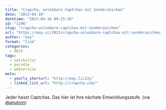 ```yaml
---
title: "Crapcha, unlösbare Captchas mit Sonderzeichen"
date: "2013-04-16"
datetime: "2013-04-16 09:25:36"
id: "1196"
slug: "crapcha-unlosbare-captchas-mit-sonderzeichen"
url: "https://eay.cc/2013/crapcha-unlosbare-captchas-mit-sonderzeichen/"
author: "eay"
format: "link"
categories:
  - 0815
tags:
  - netzkultur
  - parodie
  - webservice
meta:
  - yourls_shorturl: "http://eay.li/22y"
  - linked_list_url: "http://crapcha.com/"
---
```


Jeder hasst Captchas. Das hier ist ihre nächste Entwicklungsstufe. (via [@anutron](https://twitter.com/anutron/status/324055967572586496))

